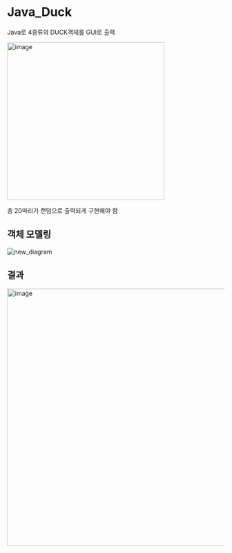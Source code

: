 # Java_Duck
Java로 4종류의 DUCK객체를 GUI로 출력

<img width="364" alt="image" src="https://user-images.githubusercontent.com/121912367/226524346-82b89cb8-cf3d-4b67-a67f-c3fa6c4057c3.png">

총 20마리가 랜덤으로 출력되게 구현해야 함

## 객체 모델링

![new_diagram](https://user-images.githubusercontent.com/121912367/226524510-8c0c5076-23c6-465e-8235-3daebdfae541.png)

## 결과

<img width="594" alt="image" src="https://user-images.githubusercontent.com/121912367/226524452-33394561-91cf-4a17-ba2c-dd0117eab414.png">

